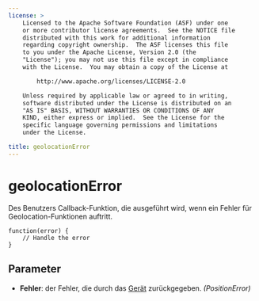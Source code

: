 ```yaml
---
license: >
    Licensed to the Apache Software Foundation (ASF) under one
    or more contributor license agreements.  See the NOTICE file
    distributed with this work for additional information
    regarding copyright ownership.  The ASF licenses this file
    to you under the Apache License, Version 2.0 (the
    "License"); you may not use this file except in compliance
    with the License.  You may obtain a copy of the License at

        http://www.apache.org/licenses/LICENSE-2.0

    Unless required by applicable law or agreed to in writing,
    software distributed under the License is distributed on an
    "AS IS" BASIS, WITHOUT WARRANTIES OR CONDITIONS OF ANY
    KIND, either express or implied.  See the License for the
    specific language governing permissions and limitations
    under the License.

title: geolocationError
---
```


# geolocationError

Des Benutzers Callback-Funktion, die ausgeführt wird, wenn ein Fehler für Geolocation-Funktionen auftritt.

    function(error) {
        // Handle the error
    }
    

## Parameter

*   **Fehler**: der Fehler, die durch das [Gerät](../../device/device.html) zurückgegeben. *(PositionError)*